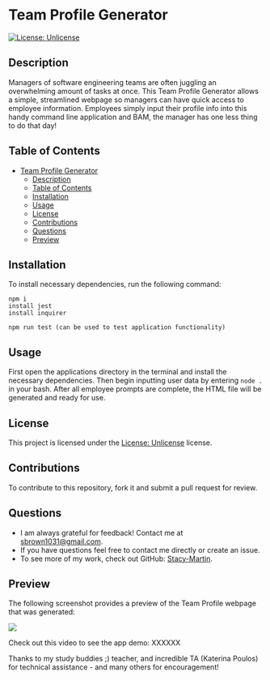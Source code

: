 # Team Profile Generator

[![License: Unlicense](https://img.shields.io/badge/license-Unlicense-blue.svg)](http://unlicense.org/)

## Description
Managers of software engineering teams are often juggling an overwhelming amount of tasks at once. This Team Profile Generator allows a simple, streamlined webpage so managers can have quick access to employee information.  Employees simply input their profile info into this handy command line application and BAM, the manager has one less thing to do that day!

## Table of Contents
- [Team Profile Generator](#team-profile-generator)
  - [Description](#description)
  - [Table of Contents](#table-of-contents)
  - [Installation](#installation)
  - [Usage](#usage)
  - [License](#license)
  - [Contributions](#contributions)
  - [Questions](#questions)
  - [Preview](#preview)

## Installation
To install necessary dependencies, run the following command:
~~~
npm i
install jest
install inquirer

npm run test (can be used to test application functionality)
~~~

## Usage
First open the applications directory in the terminal and install the necessary dependencies.  Then begin inputting user data by entering  ` node . ` in your bash.   After all employee prompts are complete, the HTML file will be generated and ready for use.  

## License 
This project is licensed under the [License: Unlicense](http://unlicense.org/) license.

## Contributions
To contribute to this repository, fork it and submit a pull request for review.

## Questions
* I am always grateful for feedback! Contact me at sbrown1031@gmail.com.
* If you have questions feel free to contact me directly or create an issue. 
* To see more of my work, check out GitHub:  [Stacy-Martin](https://github.com/Stacy-Martin).

## Preview

The following screenshot provides a preview of the Team Profile webpage that was generated:

![](https://github.com/Stacy-Martin/XXXXXX.png)


Check out this video to see the app demo:
XXXXXX

Thanks to my study buddies ;) teacher, and incredible TA (Katerina Poulos) for technical assistance - and many others for encouragement! 

